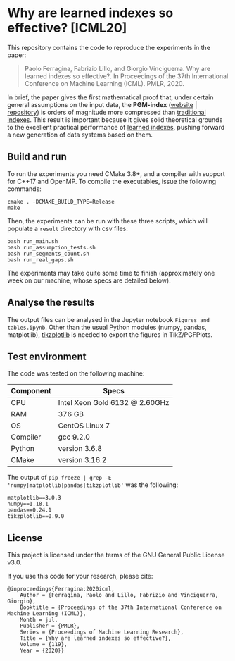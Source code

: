 # Why are learned indexes so effective? [ICML20]

This repository contains the code to reproduce the experiments in the paper:

> Paolo Ferragina, Fabrizio Lillo, and Giorgio Vinciguerra. Why are learned indexes so effective?. In Proceedings of the 37th International Conference on Machine Learning (ICML). PMLR, 2020.

In brief, the paper gives the first mathematical proof that, under certain general assumptions on the input data, the **PGM-index** ([website](https://pgm.di.unipi.it) | [repository](https://github.com/gvinciguerra/PGM-index)) is orders of magnitude more compressed than [traditional indexes](https://en.wikipedia.org/wiki/B-tree).
This result is important because it gives solid theoretical grounds to the excellent practical performance of [learned indexes](http://learned.di.unipi.it/publication/learned-data-structures/), pushing forward a new generation of data systems based on them.

## Build and run

To run the experiments you need CMake 3.8+, and a compiler with support for C++17 and OpenMP.
To compile the executables, issue the following commands:

    cmake . -DCMAKE_BUILD_TYPE=Release
    make

Then, the experiments can be run with these three scripts, which will populate a `result` directory with csv files:

    bash run_main.sh
    bash run_assumption_tests.sh
    bash run_segments_count.sh
    bash run_real_gaps.sh
    
The experiments may take quite some time to finish (approximately one week on our machine, whose specs are detailed below). 

## Analyse the results

The output files can be analysed in the Jupyter notebook `Figures and tables.ipynb`.
Other than the usual Python modules (numpy, pandas, matplotlib), [tikzplotlib](https://github.com/nschloe/tikzplotlib) is needed to export the figures in TikZ/PGFPlots.

## Test environment

The code was tested on the following machine:

| Component | Specs                          |
|-----------|--------------------------------|
| CPU       | Intel Xeon Gold 6132 @ 2.60GHz |
| RAM       | 376 GB                         |
| OS        | CentOS Linux 7                 |
| Compiler  | gcc 9.2.0                      |
| Python    | version 3.6.8                  |
| CMake     | version 3.16.2                 |

The output of `pip freeze | grep -E 'numpy|matplotlib|pandas|tikzplotlib'` was the following:

    matplotlib==3.0.3
    numpy==1.18.1
    pandas==0.24.1
    tikzplotlib==0.9.0
    
## License

This project is licensed under the terms of the GNU General Public License v3.0.

If you use this code for your research, please cite:

```
@inproceedings{Ferragina:2020icml,
	Author = {Ferragina, Paolo and Lillo, Fabrizio and Vinciguerra, Giorgio},
	Booktitle = {Proceedings of the 37th International Conference on Machine Learning (ICML)},
	Month = jul,
	Publisher = {PMLR},
	Series = {Proceedings of Machine Learning Research},
	Title = {Why are learned indexes so effective?},
	Volume = {119},
	Year = {2020}}
```